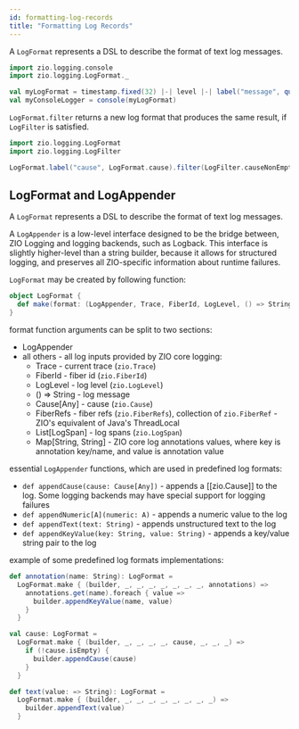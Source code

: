 ```yaml
---
id: formatting-log-records
title: "Formatting Log Records"
---
```


A `LogFormat` represents a DSL to describe the format of text log messages.

[//]: # (TODO: make snippet type-checked using mdoc)

```scala
import zio.logging.console
import zio.logging.LogFormat._

val myLogFormat = timestamp.fixed(32) |-| level |-| label("message", quoted(line))
val myConsoleLogger = console(myLogFormat)
```

`LogFormat.filter` returns a new log format that produces the same result, if `LogFilter` is satisfied.

```scala
import zio.logging.LogFormat
import zio.logging.LogFilter

LogFormat.label("cause", LogFormat.cause).filter(LogFilter.causeNonEmpty)
```

## LogFormat and LogAppender

A `LogFormat` represents a DSL to describe the format of text log messages.

A `LogAppender` is a low-level interface designed to be the bridge between, ZIO Logging and logging backends, such as Logback. 
This interface is slightly higher-level than a string builder, because it allows for structured logging,
and preserves all ZIO-specific information about runtime failures.


`LogFormat` may be created by following function:

```scala
object LogFormat {
  def make(format: (LogAppender, Trace, FiberId, LogLevel, () => String, Cause[Any], FiberRefs, List[LogSpan], Map[String, String]) => Any): LogFormat
}
```

format function arguments can be split to two sections:
* LogAppender
* all others - all log inputs provided by ZIO core logging:
  * Trace - current trace (`zio.Trace`)
  * FiberId - fiber id (`zio.FiberId`)
  * LogLevel - log level (`zio.LogLevel`)
  * () => String - log message
  * Cause[Any] - cause (`zio.Cause`)
  * FiberRefs - fiber refs (`zio.FiberRefs`), collection of `zio.FiberRef` - ZIO's equivalent of Java's ThreadLocal
  * List[LogSpan] - log spans  (`zio.LogSpan`)
  * Map[String, String] - ZIO core log annotations values, where key is annotation key/name, and value is annotation value

essential `LogAppender` functions, which are used in predefined log formats: 

* `def appendCause(cause: Cause[Any])` - appends a [[zio.Cause]] to the log. Some logging backends may have special support for logging failures 
* `def appendNumeric[A](numeric: A)` - appends a numeric value to the log
* `def appendText(text: String)` - appends unstructured text to the log
* `def appendKeyValue(key: String, value: String)` - appends a key/value string pair to the log

example of some predefined log formats implementations:

```scala
def annotation(name: String): LogFormat =
  LogFormat.make { (builder, _, _, _, _, _, _, _, annotations) =>
    annotations.get(name).foreach { value =>
      builder.appendKeyValue(name, value)
    }
  }

val cause: LogFormat =
  LogFormat.make { (builder, _, _, _, _, cause, _, _, _) =>
    if (!cause.isEmpty) {
      builder.appendCause(cause)
    }
  }

def text(value: => String): LogFormat =
  LogFormat.make { (builder, _, _, _, _, _, _, _, _) =>
    builder.appendText(value)
  }
```
